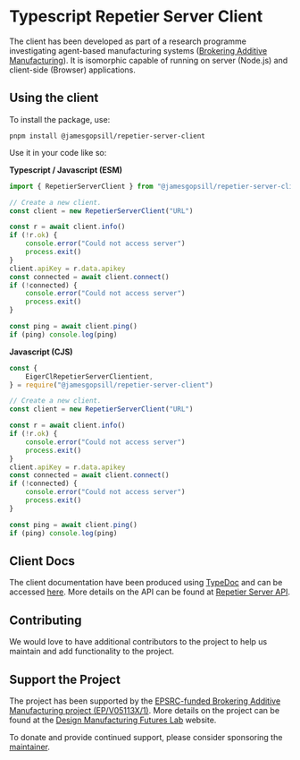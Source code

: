 # Typescript Repetier Server Client

The client has been developed as part of a research programme investigating agent-based manufacturing systems ([Brokering Additive Manufacturing](https://dmf-lab.co.uk/brokering-additive-manufacturing/)). It is isomorphic capable of running on server (Node.js) and client-side (Browser) applications.

## Using the client

To install the package, use:

```
pnpm install @jamesgopsill/repetier-server-client
```

Use it in your code like so:

**Typescript / Javascript (ESM)**

```typescript
import { RepetierServerClient } from "@jamesgopsill/repetier-server-client"

// Create a new client.
const client = new RepetierServerClient("URL")

const r = await client.info()
if (!r.ok) {
	console.error("Could not access server")
	process.exit()
}
client.apiKey = r.data.apikey
const connected = await client.connect()
if (!connected) {
	console.error("Could not access server")
	process.exit()
}

const ping = await client.ping()
if (ping) console.log(ping)
```

**Javascript (CJS)**

```javascript
const {
	EigerClRepetierServerClientient,
} = require("@jamesgopsill/repetier-server-client")

// Create a new client.
const client = new RepetierServerClient("URL")

const r = await client.info()
if (!r.ok) {
	console.error("Could not access server")
	process.exit()
}
client.apiKey = r.data.apikey
const connected = await client.connect()
if (!connected) {
	console.error("Could not access server")
	process.exit()
}

const ping = await client.ping()
if (ping) console.log(ping)
```

## Client Docs

The client documentation have been produced using [TypeDoc](https://typedoc.org/) and can be accessed [here](https://jamesgopsill.github.io/repetier-server-client/). More details on the API can be found at [Repetier Server API](https://www.repetier-server.com/manuals/programming/API/index.html).

## Contributing

We would love to have additional contributors to the project to help us maintain and add functionality to the project.

## Support the Project

The project has been supported by the [EPSRC-funded Brokering Additive Manufacturing project (EP/V05113X/1)](https://gow.epsrc.ukri.org/NGBOViewGrant.aspx?GrantRef=EP/V05113X/1). More details on the project can be found at the [Design Manufacturing Futures Lab](https://dmf-lab.co.uk/) website.

To donate and provide continued support, please consider sponsoring the [maintainer](https://github.com/sponsors/jamesgopsill).
